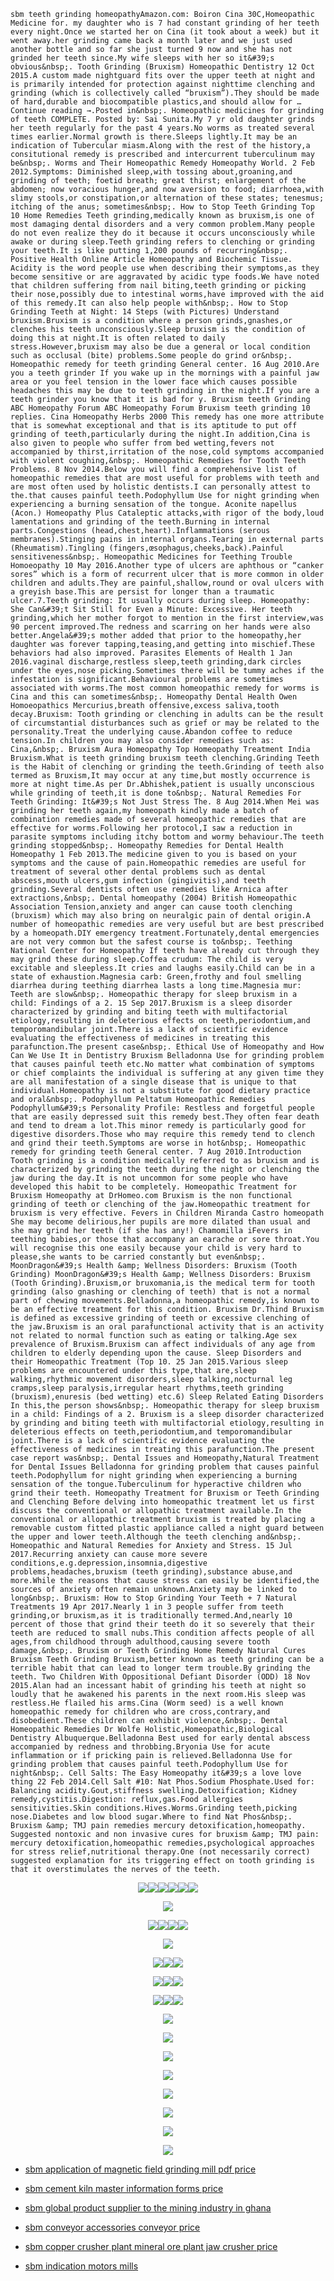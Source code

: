 
```
sbm teeth grinding homeopathyAmazon.com: Boiron Cina 30C,Homeopathic Medicine for. my daughter who is 7 had constant grinding of her teeth every night.Once we started her on Cina (it took about a week) but it went away.her grinding came back a month later and we just used another bottle and so far she just turned 9 now and she has not grinded her teeth since.My wife sleeps with her so it&#39;s obvious&nbsp;. Tooth Grinding (Bruxism) Homeopathic Dentistry 12 Oct 2015.A custom made nightguard fits over the upper teeth at night and is primarily intended for protection against nighttime clenching and grinding (which is collectively called “bruxism”).They should be made of hard,durable and biocompatible plastics,and should allow for … Continue reading →.Posted in&nbsp;. Homeopathic medicines for grinding of teeth COMPLETE. Posted by: Sai Sunita.My 7 yr old daughter grinds her teeth regularly for the past 4 years.No worms as treated several times earlier.Normal growth is there.Sleeps lightly.It may be an indication of Tubercular miasm.Along with the rest of the history,a consitutional remedy is prescribed and intercurrent tuberculinum may be&nbsp;. Worms and Their Homeopathic Remedy Homeopathy World. 2 Feb 2012.Symptoms: Diminished sleep,with tossing about,groaning,and grinding of teeth; foetid breath; great thirst; enlargement of the abdomen; now voracious hunger,and now aversion to food; diarrhoea,with slimy stools,or constipation,or alternation of these states; tenesmus; itching of the anus; sometimes&nbsp;. How to Stop Teeth Grinding Top 10 Home Remedies Teeth grinding,medically known as bruxism,is one of most damaging dental disorders and a very common problem.Many people do not even realize they do it because it occurs unconsciously while awake or during sleep.Teeth grinding refers to clenching or grinding your teeth.It is like putting 1,200 pounds of recurring&nbsp;. Positive Health Online Article Homeopathy and Biochemic Tissue. Acidity is the word people use when describing their symptoms,as they become sensitive or are aggravated by acidic type foods.We have noted that children suffering from nail biting,teeth grinding or picking their nose,possibly due to intestinal worms,have improved with the aid of this remedy.It can also help people with&nbsp;. How to Stop Grinding Teeth at Night: 14 Steps (with Pictures) Understand bruxism.Bruxism is a condition where a person grinds,gnashes,or clenches his teeth unconsciously.Sleep bruxism is the condition of doing this at night.It is often related to daily stress.However,bruxism may also be due a general or local condition such as occlusal (bite) problems.Some people do grind or&nbsp;. Homeopathic remedy for teeth grinding General center. 16 Aug 2010.Are you a teeth grinder If you wake up in the mornings with a painful jaw area or you feel tension in the lower face which causes possible headaches this may be due to teeth grinding in the night.If you are a teeth grinder you know that it is bad for y. Bruxism teeth Grinding ABC Homeopathy Forum ABC Homeopathy Forum Bruxism teeth grinding 10 replies. Cina Homeopathy Herbs 2000 This remedy has one more attribute that is somewhat exceptional and that is its aptitude to put off grinding of teeth,particularly during the night.In addition,Cina is also given to people who suffer from bed wetting,fevers not accompanied by thirst,irritation of the nose,cold symptoms accompanied with violent coughing,&nbsp;. Homeopathic Remedies for Tooth Teeth Problems. 8 Nov 2014.Below you will find a comprehensive list of homeopathic remedies that are most useful for problems with teeth and are most often used by holistic dentists.I can personally attest to the.that causes painful teeth.Podophyllum Use for night grinding when experiencing a burning sensation of the tongue. Aconite napellus (Acon.) Homeopathy Plus Cataleptic attacks,with rigor of the body,loud lamentations and grinding of the teeth.Burning in internal parts.Congestions (head,chest,heart).Inflammations (serous membranes).Stinging pains in internal organs.Tearing in external parts (Rheumatism).Tingling (fingers,œsophagus,cheeks,back).Painful sensitiveness&nbsp;. Homeopathic Medicines for Teething Trouble Homoeopathy 10 May 2016.Another type of ulcers are aphthous or “canker sores” which is a form of recurrent ulcer that is more common in older children and adults.They are painful,shallow,round or oval ulcers with a greyish base.This are persist for longer than a traumatic ulcer.7.Teeth grinding: It usually occurs during sleep. Homeopathy: She Can&#39;t Sit Still for Even a Minute: Excessive. Her teeth grinding,which her mother forgot to mention in the first interview,was 90 percent improved.The redness and scarring on her hands were also better.Angela&#39;s mother added that prior to the homeopathy,her daughter was forever tapping,teasing,and getting into mischief.These behaviors had also improved. Parasites Elements of Health 1 Jan 2016.vaginal discharge,restless sleep,teeth grinding,dark circles under the eyes,nose picking.Sometimes there will be tummy aches if the infestation is significant.Behavioural problems are sometimes associated with worms.The most common homeopathic remedy for worms is Cina and this can sometimes&nbsp;. Homeopathy Dental Health Owen Homoeopathics Mercurius,breath offensive,excess saliva,tooth decay.Bruxism: Tooth grinding or clenching in adults can be the result of circumstantial disturbances such as grief or may be related to the personality.Treat the underlying cause.Abandon coffee to reduce tension.In children you may also consider remedies such as: Cina,&nbsp;. Bruxism Aura Homeopathy Top Homeopathy Treatment India Bruxism.What is teeth grinding bruxism teeth clenching.Grinding Teeth is the Habit of clenching or grinding the teeth.Grinding of teeth also termed as Bruxism,It may occur at any time,but mostly occurrence is more at night time.As per Dr.Abhishek,patient is usually unconscious while grinding of teeth,it is done to&nbsp;. Natural Remedies For Teeth Grinding: It&#39;s Not Just Stress The. 8 Aug 2014.When Mei was grinding her teeth again,my homeopath kindly made a batch of combination remedies made of several homeopathic remedies that are effective for worms.Following her protocol,I saw a reduction in parasite symptoms including itchy bottom and wormy behaviour.The teeth grinding stopped&nbsp;. Homeopathy Remedies for Dental Health Homeopathy 1 Feb 2013.The medicine given to you is based on your symptoms and the cause of pain.Homeopathic remedies are useful for treatment of several other dental problems such as dental abscess,mouth ulcers,gum infection (gingivitis),and teeth grinding.Several dentists often use remedies like Arnica after extractions,&nbsp;. Dental homeopathy (2004) British Homeopathic Association Tension,anxiety and anger can cause tooth clenching (bruxism) which may also bring on neuralgic pain of dental origin.A number of homeopathic remedies are very useful but are best prescribed by a homeopath.DIY emergency treatment.Fortunately,dental emergencies are not very common but the safest course is to&nbsp;. Teething National Center for Homeopathy If teeth have already cut through they may grind these during sleep.Coffea crudum: The child is very excitable and sleepless.It cries and laughs easily.Child can be in a state of exhaustion.Magnesia carb: Green,frothy and foul smelling diarrhea during teething diarrhea lasts a long time.Magnesia mur: Teeth are slow&nbsp;. Homeopathic therapy for sleep bruxism in a child: Findings of a 2. 15 Sep 2017.Bruxism is a sleep disorder characterized by grinding and biting teeth with multifactorial etiology,resulting in deleterious effects on teeth,periodontium,and temporomandibular joint.There is a lack of scientific evidence evaluating the effectiveness of medicines in treating this parafunction.The present case&nbsp;. Ethical Use of Homeopathy and How Can We Use It in Dentistry Bruxism Belladonna Use for grinding problem that causes painful teeth etc.No matter what combination of symptoms or chief complaints the individual is suffering at any given time they are all manifestation of a single disease that is unique to that individual.Homeopathy is not a substitute for good dietary practice and oral&nbsp;. Podophyllum Peltatum Homeopathic Remedies Podophyllum&#39;s Personality Profile: Restless and forgetful people that are easily depressed suit this remedy best.They often fear death and tend to dream a lot.This minor remedy is particularly good for digestive disorders.Those who may require this remedy tend to clench and grind their teeth.Symptoms are worse in hot&nbsp;. Homeopathic remedy for grinding teeth General center. 7 Aug 2010.Introduction Tooth grinding is a condition medically referred to as bruxism and is characterized by grinding the teeth during the night or clenching the jaw during the day.It is not uncommon for some people who have developed this habit to be completely. Homeopathic Treatment for Bruxism Homeopathy at DrHomeo.com Bruxism is the non functional grinding of teeth or clenching of the jaw.Homeopathic treatment for bruxism is very effective. Fevers in Children Miranda Castro homeopath She may become delirious,her pupils are more dilated than usual and she may grind her teeth (if she has any!) Chamomilla iFevers in teething babies,or those that accompany an earache or sore throat.You will recognise this one easily because your child is very hard to please,she wants to be carried constantly but even&nbsp;. MoonDragon&#39;s Health &amp; Wellness Disorders: Bruxism (Tooth Grinding) MoonDragon&#39;s Health &amp; Wellness Disorders: Bruxism (Tooth Grinding).Bruxism,or bruxomania,is the medical term for tooth grinding (also gnashing or clenching of teeth) that is not a normal part of chewing movements.Belladonna,a homeopathic remedy,is known to be an effective treatment for this condition. Bruxism Dr.Thind Bruxism is defined as excessive grinding of teeth or excessive clenching of the jaw.Bruxism is an oral parafunctional activity that is an activity not related to normal function such as eating or talking.Age sex prevalence of Bruxism.Bruxism can affect individuals of any age from children to elderly depending upon the cause. Sleep Disorders and their Homeopathic Treatment (Top 10. 25 Jan 2015.Various sleep problems are encountered under this type,that are,sleep walking,rhythmic movement disorders,sleep talking,nocturnal leg cramps,sleep paralysis,irregular heart rhythms,teeth grinding (bruxism),enuresis (bed wetting) etc.6) Sleep Related Eating Disorders In this,the person shows&nbsp;. Homeopathic therapy for sleep bruxism in a child: Findings of a 2. Bruxism is a sleep disorder characterized by grinding and biting teeth with multifactorial etiology,resulting in deleterious effects on teeth,periodontium,and temporomandibular joint.There is a lack of scientific evidence evaluating the effectiveness of medicines in treating this parafunction.The present case report was&nbsp;. Dental Issues and Homeopathy,Natural Treatment for Dental Issues Belladonna for grinding problem that causes painful teeth.Podophyllum for night grinding when experiencing a burning sensation of the tongue.Tuberculinum for hyperactive children who grind their teeth. Homeopathy Treatment for Bruxism or Teeth Grinding and Clenching Before delving into homeopathic treatment let us first discuss the conventional or allopathic treatment available.In the conventional or allopathic treatment bruxism is treated by placing a removable custom fitted plastic appliance called a night guard between the upper and lower teeth.Although the teeth clenching and&nbsp;. Homeopathic and Natural Remedies for Anxiety and Stress. 15 Jul 2017.Recurring anxiety can cause more severe conditions,e.g.depression,insomnia,digestive problems,headaches,bruxism (teeth grinding),substance abuse,and more.While the reasons that cause stress can easily be identified,the sources of anxiety often remain unknown.Anxiety may be linked to long&nbsp;. Bruxism: How to Stop Grinding Your Teeth + 7 Natural Treatments 19 Apr 2017.Nearly 1 in 3 people suffer from teeth grinding,or bruxism,as it is traditionally termed.And,nearly 10 percent of those that grind their teeth do it so severely that their teeth are reduced to small nubs.This condition affects people of all ages,from childhood through adulthood,causing severe tooth damage,&nbsp;. Bruxism or Teeth Grinding Home Remedy Natural Cures Bruxism Teeth Grinding Bruxism,better known as teeth grinding can be a terrible habit that can lead to longer term trouble.By grinding the teeth. Two Children With Oppositional Defiant Disorder (ODD) 18 Nov 2015.Alan had an incessant habit of grinding his teeth at night so loudly that he awakened his parents in the next room.His sleep was restless.He flailed his arms.Cina (Worm seed) is a well known homeopathic remedy for children who are cross,contrary,and disobedient.These children can exhibit violence,&nbsp;. Dental Homeopathic Remedies Dr Wolfe Holistic,Homeopathic,Biological Dentistry Albuquerque.Belladonna Best used for early dental abscess accompanied by redness and throbbing.Bryonia Use for acute inflammation or if pricking pain is relieved.Belladonna Use for grinding problem that causes painful teeth.Podophyllum Use for night&nbsp;. Cell Salts: The Easy Homeopathy it&#39;s a love love thing 22 Feb 2014.Cell Salt #10: Nat Phos.Sodium Phosphate.Used for: Balancing acidity.Gout,stiffness swelling.Detoxification; Kidney remedy,cystitis.Digestion: reflux,gas.Food allergies sensitivities.Skin conditions.Hives.Worms.Grinding teeth,picking nose.Diabetes and low blood sugar.Where to find Nat Phos&nbsp;. Bruxism &amp; TMJ pain remedies mercury detoxification,homeopathy. Suggested nontoxic and non invasive cures for bruxism &amp; TMJ pain: mercury detoxification,homeopathic remedies,psychological approaches for stress relief,nutritional therapy.One (not necessarily correct) suggested explanation for its triggering effect on tooth grinding is that it overstimulates the nerves of the teeth. 
```

<div align="center">
  
<a rel="nofollow" href="https://m.shibang-china.com?f=github&k=sbm+teeth+grinding+homeopathy"><img src="https://static.shibang-china.com/en/l.png"></a><img src="https://static.shibang-china.com/en/hw.png"><a rel="nofollow" href="https://m.shibang-china.com/product/?f=github&k=sbm+teeth+grinding+homeopathy"><img src="https://static.shibang-china.com/en/p.png"></a><a rel="nofollow" href="https://m.shibang-china.com/cases/?f=github&k=sbm+teeth+grinding+homeopathy"><img src="https://static.shibang-china.com/en/c.png"></a><a rel="nofollow" href="https://m.shibang-china.com/news/?f=github&k=sbm+teeth+grinding+homeopathy"><img src="https://static.shibang-china.com/en/n.png"></a><a rel="nofollow" href="https://m.shibang-china.com?f=github&k=sbm+teeth+grinding+homeopathy"><img src="https://static.shibang-china.com/en/m.png"></a>

<a rel="nofollow" href="https://m.shibang-china.com/product/?f=github&k=sbm+teeth+grinding+homeopathy"><img src="https://static.shibang-china.com/en/b.jpg"></a>
  
<a rel="nofollow" href="https://m.shibang-china.com/solution-aggregate.html?f=github&k=sbm+teeth+grinding+homeopathy"><img src="https://static.shibang-china.com/en/a.jpg"></a><a rel="nofollow" href="https://m.shibang-china.com/solution-mine.html?f=github&k=sbm+teeth+grinding+homeopathy"><img src="https://static.shibang-china.com/en/m.jpg"></a><a rel="nofollow" href="https://m.shibang-china.com/solution-mill.html?f=github&k=sbm+teeth+grinding+homeopathy"><img src="https://static.shibang-china.com/en/g.jpg"></a><a rel="nofollow" href="https://m.shibang-china.com/solution-epc.html?f=github&k=sbm+teeth+grinding+homeopathy"><img src="https://static.shibang-china.com/en/e.jpg"></a>

<a rel="nofollow" href="https://m.shibang-china.com/product/?f=github&k=sbm+teeth+grinding+homeopathy"><img src="https://static.shibang-china.com/en/a-p.png"></a>

<a rel="nofollow" href="https://m.shibang-china.com/product/crusher/c6x.html?f=github&k=sbm+teeth+grinding+homeopathy"><img src="https://static.shibang-china.com/en/j.jpg"></a><a rel="nofollow" href="https://m.shibang-china.com/product/crusher/ci5x.html?f=github&k=sbm+teeth+grinding+homeopathy"><img src="https://static.shibang-china.com/en/i.jpg"></a><a rel="nofollow" href="https://m.shibang-china.com/product/crusher/hst.html?f=github&k=sbm+teeth+grinding+homeopathy"><img src="https://static.shibang-china.com/en/c.jpg"></a>

<a rel="nofollow" href="https://m.shibang-china.com/product/mill/mtw.html?f=github&k=sbm+teeth+grinding+homeopathy"><img src="https://static.shibang-china.com/en/mtw.jpg"></a><a rel="nofollow" href="https://m.shibang-china.com/product/mill/scm.html?f=github&k=sbm+teeth+grinding+homeopathy"><img src="https://static.shibang-china.com/en/scm.jpg"></a><a rel="nofollow" href="https://m.shibang-china.com/product/mill/lm.html?f=github&k=sbm+teeth+grinding+homeopathy"><img src="https://static.shibang-china.com/en/lm.jpg"></a>

<a rel="nofollow" href="https://m.shibang-china.com/product/sand/vsi6x.html?f=github&k=sbm+teeth+grinding+homeopathy"><img src="https://static.shibang-china.com/en/6x.jpg"></a><a rel="nofollow" href="https://m.shibang-china.com/product/sand/vu.html?f=github&k=sbm+teeth+grinding+homeopathy"><img src="https://static.shibang-china.com/en/vu.jpg"></a><a rel="nofollow" href="https://m.shibang-china.com/product/mobile/klun.html?f=github&k=sbm+teeth+grinding+homeopathy"><img src="https://static.shibang-china.com/en/k.jpg"></a>

<a rel="nofollow" href="https://m.shibang-china.com/cases/?f=github&k=sbm+teeth+grinding+homeopathy"><img src="https://static.shibang-china.com/en/case.png"></a>

<a rel="nofollow" href="https://m.shibang-china.com/cases/aggregate/202.html?f=github&k=sbm+teeth+grinding+homeopathy"><img src="https://static.shibang-china.com/en/c-1.jpg"></a>

<a rel="nofollow" href="https://m.shibang-china.com/cases/aggregate/203.html?f=github&k=sbm+teeth+grinding+homeopathy"><img src="https://static.shibang-china.com/en/c-2.jpg"></a>

<a rel="nofollow" href="https://m.shibang-china.com/cases/mill/123.html?f=github&k=sbm+teeth+grinding+homeopathy"><img src="https://static.shibang-china.com/en/c-3.jpg"></a>

<a rel="nofollow" href="https://m.shibang-china.com/contact_us.html?f=github&k=sbm+teeth+grinding+homeopathy"><img src="https://static.shibang-china.com/en/contact.png"></a>

<a rel="nofollow" href="https://swt.shibang-china.com/?f=github&k=sbm+teeth+grinding+homeopathy"><img src="https://static.shibang-china.com/en/chat.png"></a>

<a rel="nofollow" href="https://whatsapp.shibangsoft.com/WhatsApp.php?f=github&k=sbm+teeth+grinding+homeopathy"><img src="https://static.shibang-china.com/en/whatsapp.png"></a>

<a rel="nofollow" href="https://m.shibang-china.com/?f=github&k=sbm+teeth+grinding+homeopathy"><img src="https://static.shibang-china.com/en/website.png"></a>

</div>


* [sbm application of magnetic field grinding mill pdf price](sbm%20application%20of%20magnetic%20field%20grinding%20mill%20pdf%20price.md)

* [sbm cement kiln master information forms price](sbm%20cement%20kiln%20master%20information%20forms%20price.md)

* [sbm global product supplier to the mining industry in ghana](sbm%20global%20product%20supplier%20to%20the%20mining%20industry%20in%20ghana.md)

* [sbm conveyor accessories conveyor price](sbm%20conveyor%20accessories%20conveyor%20price.md)

* [sbm copper crusher plant mineral ore plant jaw crusher price](sbm%20copper%20crusher%20plant%20mineral%20ore%20plant%20jaw%20crusher%20price.md)

* [sbm indication motors mills](sbm%20indication%20motors%20mills.md)